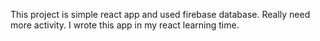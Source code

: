This project is simple react app and used firebase database.
Really need more activity.
I wrote this app in my react learning time.

